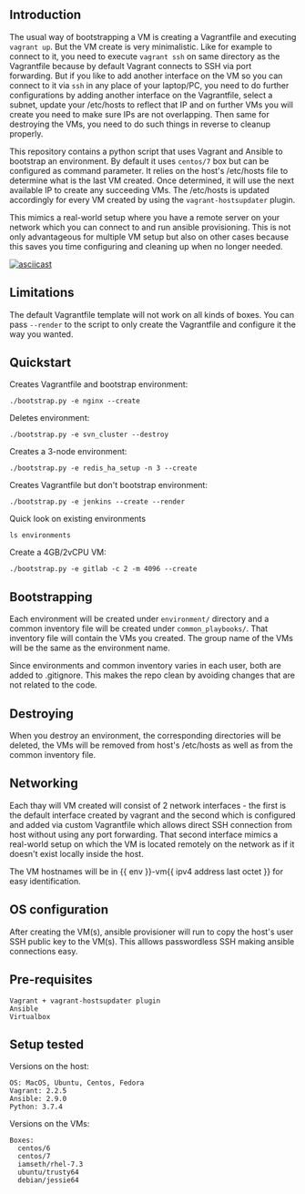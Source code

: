 ## Introduction

The usual way of bootstrapping a VM is creating a Vagrantfile and executing
`vagrant up`. But the VM create is very minimalistic. Like for example to
connect to it, you need to execute `vagrant ssh` on same directory as the
Vagrantfile because by default Vagrant connects to SSH via port forwarding.
But if you like to add another interface on the VM so you can connect to it
via `ssh` in any place of your laptop/PC, you need to do further configurations
by adding another interface on the Vagrantfile, select a subnet, update your
/etc/hosts to reflect that IP and on further VMs you will create you need to
make sure IPs are not overlapping. Then same for destroying the VMs, you need
to do such things in reverse to cleanup properly.

This repository contains a python script that uses Vagrant and Ansible to
bootstrap an environment. By default it uses `centos/7` box but can be
configured as command parameter. It relies on the host's /etc/hosts file to
determine what is the last VM created. Once determined, it will use the next
available IP to create any succeeding VMs. The /etc/hosts is updated
accordingly for every VM created by using the `vagrant-hostsupdater` plugin.

This mimics a real-world setup where you have a remote server on your network
which you can connect to and run ansible provisioning. This is not only
advantageous for multiple VM setup but also on other cases because this saves
you time configuring and cleaning up when no longer needed.

[![asciicast](https://asciinema.org/a/vtfeeFizXLhG4CajVFLwILynw.svg)](https://asciinema.org/a/vtfeeFizXLhG4CajVFLwILynw)

## Limitations

The default Vagrantfile template will not work on all kinds of boxes. You can
pass `--render` to the script to only create the Vagrantfile and configure it
the way you wanted.

## Quickstart

Creates Vagrantfile and bootstrap environment:
```
./bootstrap.py -e nginx --create
```

Deletes environment:
```
./bootstrap.py -e svn_cluster --destroy
```

Creates a 3-node environment:
```
./bootstrap.py -e redis_ha_setup -n 3 --create
```

Creates Vagrantfile but don't bootstrap environment:
```
./bootstrap.py -e jenkins --create --render
```

Quick look on existing environments
```
ls environments
```

Create a 4GB/2vCPU VM:
```
./bootstrap.py -e gitlab -c 2 -m 4096 --create
```

## Bootstrapping

Each environment will be created under `environment/` directory and a common
inventory file will be created under `common_playbooks/`. That inventory file
will contain the VMs you created. The group name of the VMs will be the same
as the environment name.

Since environments and common inventory varies in each user, both are added to
.gitignore. This makes the repo clean by avoiding changes that are not related
to the code.

## Destroying

When you destroy an environment, the corresponding directories will be deleted,
the VMs will be removed from host's /etc/hosts as well as from the common
inventory file.

## Networking

Each thay will VM created will consist of 2 network interfaces - the first is
the default interface created by vagrant and the second which is configured
and added via custom Vagrantfile which allows direct SSH connection from host
without using any port forwarding. That second interface mimics a real-world
setup on which the VM is located remotely on the network as if it doesn't
exist locally inside the host.

The VM hostnames will be in {{ env }}-vm{{ ipv4 address last octet }} for
easy identification.

## OS configuration

After creating the VM(s), ansible provisioner will run to copy the host's user
SSH public key to the VM(s). This alllows passwordless SSH making ansible
connections easy.

## Pre-requisites

```
Vagrant + vagrant-hostsupdater plugin
Ansible
Virtualbox
```

## Setup tested

Versions on the host:
```
OS: MacOS, Ubuntu, Centos, Fedora
Vagrant: 2.2.5
Ansible: 2.9.0
Python: 3.7.4
```

Versions on the VMs:
```
Boxes:
  centos/6
  centos/7
  iamseth/rhel-7.3
  ubuntu/trusty64
  debian/jessie64
```
